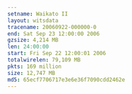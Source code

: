 ```yaml
---
setname: Waikato II
layout: witsdata
tracename: 20060922-000000-0
end: Sat Sep 23 12:00:00 2006
gzsize: 4,214 MB
len: 24:00:00
start: Fri Sep 22 12:00:01 2006
totalwirelen: 79,109 MB
pkts: 169 million
size: 12,747 MB
md5: 65ecf7706717e3e6e36f7090cdd2462e
---
```

